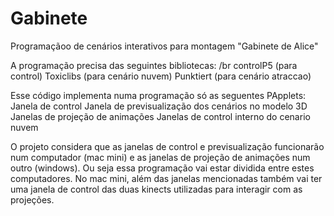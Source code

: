 Gabinete
========

Programaçãoo de cenários interativos para montagem "Gabinete de Alice"

A programação precisa das seguintes bibliotecas: /br
controlP5 (para control)
Toxiclibs (para cenário nuvem)
Punktiert (para cenário atraccao)

Esse código implementa numa programação só as seguentes PApplets:
Janela de control
Janela de previsualização dos cenários no modelo 3D
Janelas de projeção de animações
Janelas de control interno do cenario nuvem

O projeto considera que as janelas de control e previsualização funcionarão num computador (mac mini) e as janelas de projeção de animações num outro (windows). Ou seja essa programação vai estar dividida entre estes computadores. No mac mini, além das janelas mencionadas também vai ter uma janela de control das duas kinects utilizadas para interagir com as projeções.
